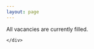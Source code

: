 ```yaml
---
layout: page
---
```


<section class="story-background cf">
	<div class="story cf">
<p class="center">All vacancies are currently filled.</p>

	</div>
</section>